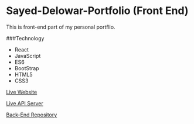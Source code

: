 # Sayed-Delowar-Portfolio (Front End)
This is front-end part of my personal portflio. 

###Technology
* React
* JavaScript
* ES6
* BootStrap
* HTML5
* CSS3

[Live Website](https://sayed-delowar.netlify.app/)

[Live API Server]()

[Back-End Repository]()
